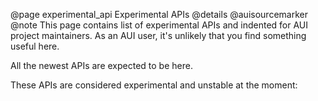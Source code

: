 @page experimental_api Experimental APIs
@details
@auisourcemarker
@note
This page contains list of experimental APIs and indented for AUI project maintainers. As an AUI user, it's unlikely
that you find something useful here.

All the newest APIs are expected to be here.

These APIs are considered experimental and unstable at the moment: